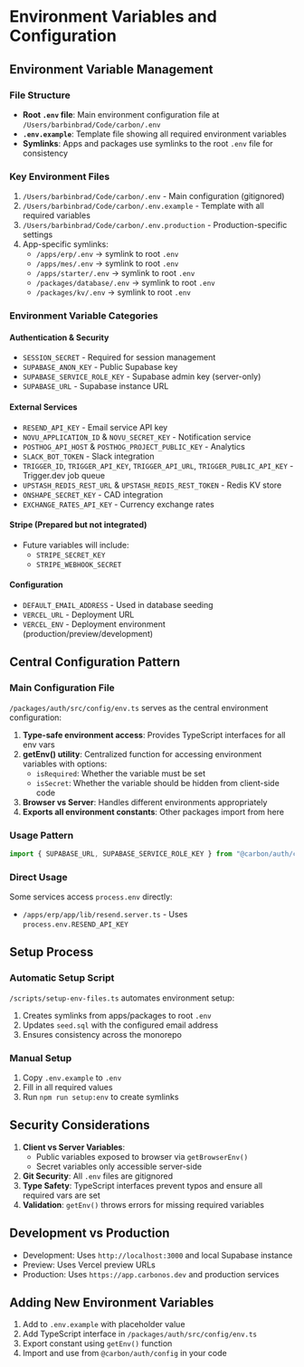 # Environment Variables and Configuration

## Environment Variable Management

### File Structure

- **Root `.env` file**: Main environment configuration file at `/Users/barbinbrad/Code/carbon/.env`
- **`.env.example`**: Template file showing all required environment variables
- **Symlinks**: Apps and packages use symlinks to the root `.env` file for consistency

### Key Environment Files

1. `/Users/barbinbrad/Code/carbon/.env` - Main configuration (gitignored)
2. `/Users/barbinbrad/Code/carbon/.env.example` - Template with all required variables
3. `/Users/barbinbrad/Code/carbon/.env.production` - Production-specific settings
4. App-specific symlinks:
   - `/apps/erp/.env` → symlink to root `.env`
   - `/apps/mes/.env` → symlink to root `.env`
   - `/apps/starter/.env` → symlink to root `.env`
   - `/packages/database/.env` → symlink to root `.env`
   - `/packages/kv/.env` → symlink to root `.env`

### Environment Variable Categories

#### Authentication & Security

- `SESSION_SECRET` - Required for session management
- `SUPABASE_ANON_KEY` - Public Supabase key
- `SUPABASE_SERVICE_ROLE_KEY` - Supabase admin key (server-only)
- `SUPABASE_URL` - Supabase instance URL

#### External Services

- `RESEND_API_KEY` - Email service API key
- `NOVU_APPLICATION_ID` & `NOVU_SECRET_KEY` - Notification service
- `POSTHOG_API_HOST` & `POSTHOG_PROJECT_PUBLIC_KEY` - Analytics
- `SLACK_BOT_TOKEN` - Slack integration
- `TRIGGER_ID`, `TRIGGER_API_KEY`, `TRIGGER_API_URL`, `TRIGGER_PUBLIC_API_KEY` - Trigger.dev job queue
- `UPSTASH_REDIS_REST_URL` & `UPSTASH_REDIS_REST_TOKEN` - Redis KV store
- `ONSHAPE_SECRET_KEY` - CAD integration
- `EXCHANGE_RATES_API_KEY` - Currency exchange rates

#### Stripe (Prepared but not integrated)

- Future variables will include:
  - `STRIPE_SECRET_KEY`
  - `STRIPE_WEBHOOK_SECRET`

#### Configuration

- `DEFAULT_EMAIL_ADDRESS` - Used in database seeding
- `VERCEL_URL` - Deployment URL
- `VERCEL_ENV` - Deployment environment (production/preview/development)

## Central Configuration Pattern

### Main Configuration File

`/packages/auth/src/config/env.ts` serves as the central environment configuration:

1. **Type-safe environment access**: Provides TypeScript interfaces for all env vars
2. **getEnv() utility**: Centralized function for accessing environment variables with options:
   - `isRequired`: Whether the variable must be set
   - `isSecret`: Whether the variable should be hidden from client-side code
3. **Browser vs Server**: Handles different environments appropriately
4. **Exports all environment constants**: Other packages import from here

### Usage Pattern

```typescript
import { SUPABASE_URL, SUPABASE_SERVICE_ROLE_KEY } from "@carbon/auth/config";
```

### Direct Usage

Some services access `process.env` directly:

- `/apps/erp/app/lib/resend.server.ts` - Uses `process.env.RESEND_API_KEY`

## Setup Process

### Automatic Setup Script

`/scripts/setup-env-files.ts` automates environment setup:

1. Creates symlinks from apps/packages to root `.env`
2. Updates `seed.sql` with the configured email address
3. Ensures consistency across the monorepo

### Manual Setup

1. Copy `.env.example` to `.env`
2. Fill in all required values
3. Run `npm run setup:env` to create symlinks

## Security Considerations

1. **Client vs Server Variables**:
   - Public variables exposed to browser via `getBrowserEnv()`
   - Secret variables only accessible server-side
2. **Git Security**: All `.env` files are gitignored
3. **Type Safety**: TypeScript interfaces prevent typos and ensure all required vars are set
4. **Validation**: `getEnv()` throws errors for missing required variables

## Development vs Production

- Development: Uses `http://localhost:3000` and local Supabase instance
- Preview: Uses Vercel preview URLs
- Production: Uses `https://app.carbonos.dev` and production services

## Adding New Environment Variables

1. Add to `.env.example` with placeholder value
2. Add TypeScript interface in `/packages/auth/src/config/env.ts`
3. Export constant using `getEnv()` function
4. Import and use from `@carbon/auth/config` in your code
